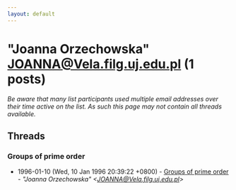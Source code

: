 ```yaml
---
layout: default
---
```


# "Joanna Orzechowska" <JOANNA@Vela.filg.uj.edu.pl> (1 posts)

_Be aware that many list participants used multiple email addresses over their time active on the list. As such this page may not contain all threads available._

## Threads

### Groups of prime order
+ 1996-01-10 (Wed, 10 Jan 1996 20:39:22 +0800) - [Groups of prime order](/archive/1996/01/117d33162a057509fcfa1ba3044cf0bf63223c52baac18eced93e551702438fe) - _"Joanna Orzechowska" \<JOANNA@Vela.filg.uj.edu.pl\>_

